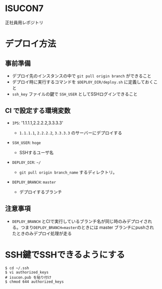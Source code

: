 # ISUCON7
正社員用レポジトリ


# デプロイ方法

## 事前準備
* デプロイ先のインスタンスの中で `git pull origin branch` ができること
* デプロイ時に実行するコマンドを `$DEPLOY_DIR/deploy.sh` に定義しておくこと
* `ssh_key` ファイルの鍵で `SSH_USER` としてSSHログインできること

## CI で設定する環境変数

* `IPS`: '1.1.1.1,2.2.2.2,3.3.3.3'
  * `1.1.1.1`, `2.2.2.2`, `3.3.3.3` のサーバーにデプロイする

* `SSH_USER`: `hoge`
  * SSHするユーザ名

* `DEPLOY_DIR`: `~/`
  * `git pull origin branch_name` するディレクトリ。

* `DEPLOY_BRANCH`: `master`
  * デプロイするブランチ

## 注意事項
* `DEPLOY_BRANCH` とCIで実行しているブランチ名が同じ時のみデプロイされる。つまり`DEPLOY_BRANCH=master`のときには master ブランチにpushされたときのみデプロイ処理が走る

# SSH鍵でSSHできるようにする
```
$ cd ~/.ssh
$ vi authorized_keys
# isucon.pub を貼り付け
$ chmod 644 authorized_keys
```

